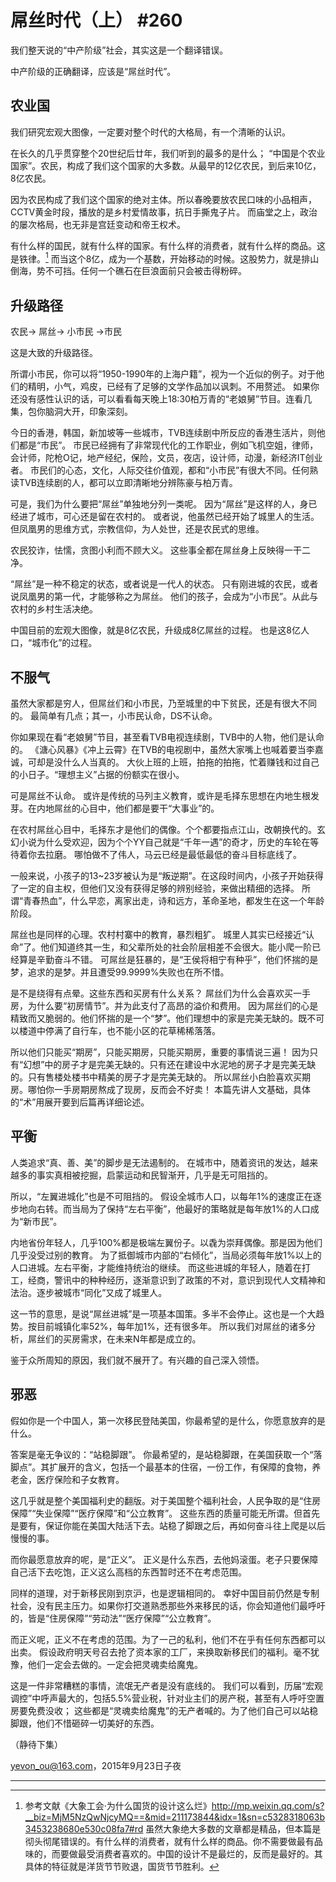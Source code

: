# 屌丝时代（上） #260

我们整天说的“中产阶级”社会，其实这是一个翻译错误。

中产阶级的正确翻译，应该是“屌丝时代”。

## 农业国

我们研究宏观大图像，一定要对整个时代的大格局，有一个清晰的认识。

在长久的几乎贯穿整个20世纪后廿年，我们听到的最多的是什么；
“中国是个农业国家”。农民，构成了我们这个国家的大多数。从最早的12亿农民，到后来10亿，8亿农民。

因为农民构成了我们这个国家的绝对主体。所以春晚要放农民口味的小品相声，CCTV黄金时段，播放的是乡村爱情故事，抗日手撕鬼子片。
而庙堂之上，政治的屡次格局，也无非是宫廷变动和帝王权术。

有什么样的国民，就有什么样的国家。有什么样的消费者，就有什么样的商品。这是铁律。[^1]
而当这个8亿，成为一个基数，开始移动的时候。这股势力，就是排山倒海，势不可挡。任何一个礁石在巨浪面前只会被击得粉碎。

## 升级路径

农民-> 屌丝-> 小市民 ->市民

这是大致的升级路径。

所谓小市民，你可以将“1950-1990年的上海户籍”，视为一个近似的例子。对于他们的精明，小气，鸡皮，已经有了足够的文学作品加以讽刺。不用赘述。
如果你还没有感性认识的话，可以看看每天晚上18:30柏万青的“老娘舅”节目。连看几集，包你脑洞大开，印象深刻。

今日的香港，韩国，新加坡等一些城市，TVB连续剧中所反应的香港生活片，则他们都是“市民”。
市民已经拥有了非常现代化的工作职业，例如飞机空姐，律师，会计师，陀枪O记，地产经纪，保险，文员，夜店，设计师，动漫，新经济IT创业者。
市民们的心态，文化，人际交往价值观，都和“小市民”有很大不同。任何熟读TVB连续剧的人，都可以立即清晰地分辨陈豪与柏万青。

可是，我们为什么要把“屌丝”单独地分列一类呢。
因为“屌丝”是这样的人，身已经进了城市，可心还是留在农村的。
或者说，他虽然已经开始了城里人的生活。但凤凰男的思维方式，宗教信仰，为人处世，还是农民式的思维。

农民狡诈，怯懦，贪图小利而不顾大义。
这些事全都在屌丝身上反映得一干二净。

“屌丝”是一种不稳定的状态，或者说是一代人的状态。
只有刚进城的农民，或者说凤凰男的第一代，才能够称之为屌丝。
他们的孩子，会成为“小市民”。从此与农村的乡村生活决绝。

中国目前的宏观大图像，就是8亿农民，升级成8亿屌丝的过程。
也是这8亿人口，“城市化”的过程。

## 不服气

虽然大家都是穷人，但屌丝们和小市民，乃至城里的中下贫民，还是有很大不同的。
最简单有几点；其一，小市民认命，DS不认命。

你如果现在看“老娘舅”节目，甚至看TVB电视连续剧，TVB中的人物，他们是认命的。
《溏心风暴》《冲上云霄》在TVB的电视剧中，虽然大家嘴上也喊着要当李嘉诚，可却是没什么人当真的。
大伙上班的上班，拍拖的拍拖，忙着赚钱和过自己的小日子。“理想主义”占据的份额实在很小。

可是屌丝不认命。
或许是传统的马列主义教育，或许是毛择东思想在内地生根发芽。在内地屌丝的心目中，他们都是要干“大事业”的。

在农村屌丝心目中，毛择东才是他们的偶像。个个都要指点江山，改朝换代的。玄幻小说为什么受欢迎，因为个个YY自己就是“千年一遇”的奇才，历史的车轮在等待着你去拉磨。
哪怕做不了伟人，马云已经是最低最低的奋斗目标底线了。

一般来说，小孩子的13~23岁被认为是“叛逆期”。在这段时间内，小孩子开始获得了一定的自主权，但他们又没有获得足够的辨别经验，来做出精细的选择。
所谓“青春热血”，什么早恋，离家出走，诗和远方，革命圣地，都发生在这一个年龄阶段。

屌丝也是同样的心理。农村村寨中的教育，暴烈粗犷。
城里人其实已经接近“认命”了。他们知道终其一生，和父辈所处的社会阶层相差不会很大。能小爬一阶已经算是辛勤奋斗不错。
可屌丝是狂暴的，是“王侯将相宁有种乎”，他们怀揣的是梦，追求的是梦。并且遭受99.9999%失败也在所不惜。

是不是绕得有点晕。这些东西和买房有什么关系？
屌丝们为什么会喜欢买一手房，为什么要“初房情节”。并为此支付了高昂的溢价和费用。
因为屌丝们的心是精致而又脆弱的。他们怀揣的是一个“梦”。他们理想中的家是完美无缺的。既不可以楼道中停满了自行车，也不能小区的花草稀稀落落。

所以他们只能买“期房”，只能买期房，只能买期房，重要的事情说三遍！
因为只有“幻想”中的房子才是完美无缺的。只有还在建设中水泥地的房子才是完美无缺的。只有售楼处楼书中精美的房子才是完美无缺的。
所以屌丝小白脸喜欢买期房。哪怕你一手房期房熬成了现房，反而会不好卖！
本篇先讲人文基础，具体的“术”用展开要到后篇再详细论述。

## 平衡

人类追求“真、善、美”的脚步是无法遏制的。
在城市中，随着资讯的发达，越来越多的事实真相被挖掘，启蒙运动和民智渐开，几乎是无可阻挡的。

所以，“左翼进城化”也是不可阻挡的。
假设全城市人口，以每年1%的速度正在逐步地向右转。而当局为了保持“左右平衡”，他最好的策略就是每年放1%的人口成为“新市民”。

内地省份年轻人，几乎100%都是极端左翼份子。以毳为崇拜偶像。那是因为他们几乎没受过别的教育。
为了抵御城市内部的“右倾化”，当局必须每年放1%以上的人口进城。左右平衡，才能维持统治的继续。
而这些进城的年轻人，随着在打工，经商，警讯中的种种经历，逐渐意识到了政策的不对，意识到现代人文精神和法治。逐步被城市“同化”又成了城里人。

这一节的意思，是说“屌丝进城”是一项基本国策。多半不会停止。这也是一个大趋势。按目前城镇化率52%，每年加1%，还有很多年。
所以我们对屌丝的诸多分析，屌丝们的买房需求，在未来N年都是成立的。

鉴于众所周知的原因，我们就不展开了。有兴趣的自己深入领悟。

## 邪恶

假如你是一个中国人，第一次移民登陆美国，你最希望的是什么，你愿意放弃的是什么。

答案是毫无争议的：“站稳脚跟”。
你最希望的，是站稳脚跟，在美国获取一个“落脚点”。其扩展开的含义，包括一个最基本的住宿，一份工作，有保障的食物，养老金，医疗保险和子女教育。

这几乎就是整个美国福利史的翻版。对于美国整个福利社会，人民争取的是“住房保障”“失业保障”“医疗保障”和“公立教育”。
这些东西的质量可能无所谓。但首先是要有，保证你能在美国大陆活下去。站稳了脚跟之后，再如何奋斗往上爬是以后慢慢的事。

而你最愿意放弃的呢，是“正义”。
正义是什么东西，去他妈滚蛋。老子只要保障自己活下去吃饱，正义这么高档的东西暂时还不在考虑范围。

同样的道理，对于新移民刚到京沪，也是逻辑相同的。
幸好中国目前仍然是专制社会，没有民主压力。如果你打交道熟悉那些外来移民的话，你会知道他们最呼吁的，皆是“住房保障”“劳动法”“医疗保障”“公立教育”。

而正义呢，正义不在考虑的范围。为了一己的私利，他们不在乎有任何东西都可以出卖。
假设政府明天号召去抢了资本家的工厂，来换取新移民们的福利。毫不犹豫，他们一定会去做的。一定会把灵魂卖给魔鬼。

这是一件非常糟糕的事情，流氓无产者是没有底线的。
我们可以看到，历届“宏观调控”中呼声最大的，包括5.5%营业税，针对业主们的房产税，甚至有人呼吁空置房要免费没收；
这些都是“灵魂卖给魔鬼”的无产者喊的。为了他们自己可以站稳脚跟，他们不惜砸碎一切美好的东西。

（静待下集）

[yevon_ou@163.com](mailto:yevon_ou@163.com)，2015年9月23日子夜

---

[^1]: 参考文献《大象工会·为什么国货的设计这么烂》http://mp.weixin.qq.com/s?__biz=MjM5NzQwNjcyMQ==&mid=211173844&idx=1&sn=c5328318063b3453238680e530c08fa7#rd 虽然大象绝大多数的文章都是精品，但本篇是彻头彻尾错误的。有什么样的消费者，就有什么样的商品。你不需要做最有品味的，而要做最受消费者喜欢的。中国的设计不是最烂的，反而是最好的。其具体的特征就是洋货节节败退，国货节节胜利。

